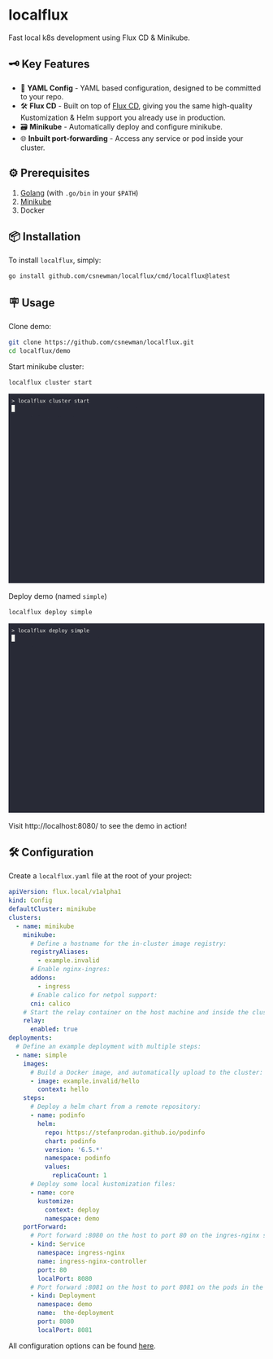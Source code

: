 # localflux
Fast local k8s development using Flux CD & Minikube.

## 🗝️ Key Features

- 📝 **YAML Config** - YAML based configuration, designed to be committed to your repo.
- 🛠️ **Flux CD** - Built on top of [Flux CD](https://fluxcd.io/), giving you the same high-quality Kustomization & Helm support you already use in production.
- 🗃️ **Minikube** - Automatically deploy and configure minikube.
- 🌐 **Inbuilt port-forwarding** - Access any service or pod inside your cluster.

## ⚙️ Prerequisites

1. [Golang](https://go.dev/) (with `.go/bin` in your `$PATH`)
2. [Minikube](https://minikube.sigs.k8s.io/docs/start/)
3. Docker

## 📦 Installation

To install `localflux`, simply:

```bash
go install github.com/csnewman/localflux/cmd/localflux@latest
```

## 🪧 Usage

Clone demo:
```bash
git clone https://github.com/csnewman/localflux.git
cd localflux/demo
```

Start minikube cluster:
```bash
localflux cluster start
```

<div align="center">
  <img src=".github/start.gif" />
</div>

Deploy demo (named `simple`)
```bash
localflux deploy simple
```

<div align="center">
  <img src=".github/deploy.gif" />
</div>

Visit http://localhost:8080/ to see the demo in action!

## 🛠️ Configuration

Create a `localflux.yaml` file at the root of your project:

```yaml
apiVersion: flux.local/v1alpha1
kind: Config
defaultCluster: minikube
clusters:
  - name: minikube
    minikube:
      # Define a hostname for the in-cluster image registry:
      registryAliases:
        - example.invalid
      # Enable nginx-ingres:
      addons:
        - ingress
      # Enable calico for netpol support:
      cni: calico
    # Start the relay container on the host machine and inside the cluster for port-forwarding:
    relay:
      enabled: true
deployments:
  # Define an example deployment with multiple steps:
  - name: simple
    images:
      # Build a Docker image, and automatically upload to the cluster:
      - image: example.invalid/hello
        context: hello
    steps:
      # Deploy a helm chart from a remote repository:
      - name: podinfo
        helm:
          repo: https://stefanprodan.github.io/podinfo
          chart: podinfo
          version: '6.5.*'
          namespace: podinfo
          values:
            replicaCount: 1
      # Deploy some local kustomization files:
      - name: core
        kustomize:
          context: deploy
          namespace: demo
    portForward:
      # Port forward :8080 on the host to port 80 on the ingres-nginx service:
      - kind: Service
        namespace: ingress-nginx
        name: ingress-nginx-controller
        port: 80
        localPort: 8080
      # Port forward :8081 on the host to port 8081 on the pods in the deployment:
      - kind: Deployment
        namespace: demo
        name:  the-deployment
        port: 8080
        localPort: 8081
```

All configuration options can be found [here](https://github.com/csnewman/localflux/blob/master/internal/config/v1alpha1/config.go).
